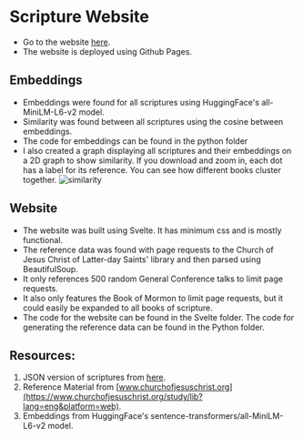 # Scripture Website
- Go to the website [here](https://justinolcott.github.io/Scripture-Website/).
- The website is deployed using Github Pages.

## Embeddings
- Embeddings were found for all scriptures using HuggingFace's all-MiniLM-L6-v2 model.
- Similarity was found between all scriptures using the cosine between embeddings.
- The code for embeddings can be found in the python folder
- I also created a graph displaying all scriptures and their embeddings on a 2D graph to show similarity. If you download and zoom in, each dot has a label for its reference. You can see how different books cluster together.
![similarity](/images/output_15clusters_1font_bookcolored.png)

## Website
- The website was built using Svelte. It has minimum css and is mostly functional.
- The reference data was found with page requests to the Church of Jesus Christ of Latter-day Saints' library and then parsed using BeautifulSoup.
- It only references 500 random General Conference talks to limit page requests.
- It also only features the Book of Mormon to limit page requests, but it could easily be expanded to all books of scripture.
- The code for the website can be found in the Svelte folder. The code for generating the reference data can be found in the Python folder.

## Resources:
1. JSON version of scriptures from [here](https://github.com/bcbooks/scriptures-json).
2. Reference Material from [www.churchofjesuschrist.org](https://www.churchofjesuschrist.org/study/lib?lang=eng&platform=web).
3. Embeddings from HuggingFace's sentence-transformers/all-MiniLM-L6-v2 model.
